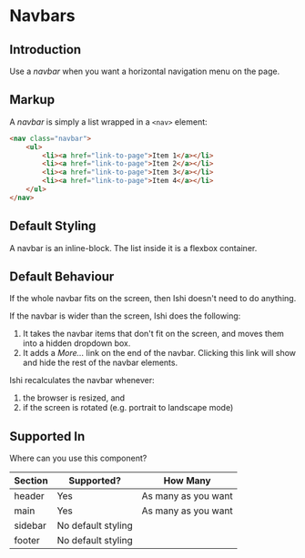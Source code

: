 # Navbars

## Introduction

Use a _navbar_ when you want a horizontal navigation menu on the page.

## Markup

A _navbar_ is simply a list wrapped in a `<nav>` element:

```html
<nav class="navbar">
    <ul>
        <li><a href="link-to-page">Item 1</a></li>
        <li><a href="link-to-page">Item 2</a></li>
        <li><a href="link-to-page">Item 3</a></li>
        <li><a href="link-to-page">Item 4</a></li>
    </ul>
</nav>
```

## Default Styling

A navbar is an inline-block. The list inside it is a flexbox container.

## Default Behaviour

If the whole navbar fits on the screen, then Ishi doesn't need to do anything.

If the navbar is wider than the screen, Ishi does the following:

1. It takes the navbar items that don't fit on the screen, and moves them into a hidden dropdown box.
1. It adds a _More..._ link on the end of the navbar. Clicking this link will show and hide the rest of the navbar elements.

Ishi recalculates the navbar whenever:

1. the browser is resized, and
1. if the screen is rotated (e.g. portrait to landscape mode)

## Supported In

Where can you use this component?

Section | Supported? | How Many
--------|------------| --------
header | Yes | As many as you want
main | Yes | As many as you want
sidebar | No default styling |
footer | No default styling |
